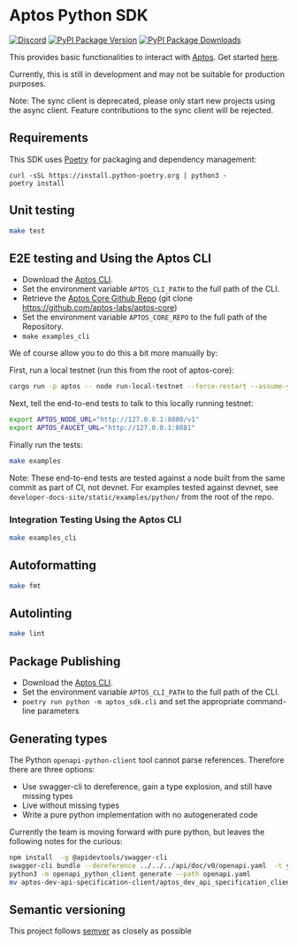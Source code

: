 # Aptos Python SDK
[![Discord][discord-image]][discord-url]
[![PyPI Package Version][pypi-image-version]][pypi-url]
[![PyPI Package Downloads][pypi-image-downloads]][pypi-url]

This provides basic functionalities to interact with [Aptos](https:/github.com/aptos-labs/aptos-core/). Get started [here](https://aptos.dev/guides/system-integrators-guide/#getting-started).

Currently, this is still in development and may not be suitable for production purposes.

Note: The sync client is deprecated, please only start new projects using the async client. Feature contributions to the sync client will be rejected.

## Requirements
This SDK uses [Poetry](https://python-poetry.org/docs/#installation) for packaging and dependency management:

```
curl -sSL https://install.python-poetry.org | python3 -
poetry install
```

## Unit testing
```bash
make test
```

## E2E testing and Using the Aptos CLI

* Download the [Aptos CLI](https://aptos.dev/tools/aptos-cli/install-cli/).
* Set the environment variable `APTOS_CLI_PATH` to the full path of the CLI.
* Retrieve the [Aptos Core Github Repo](https://github.com/aptos-labs/aptos-core) (git clone https://github.com/aptos-labs/aptos-core)
* Set the environment variable `APTOS_CORE_REPO` to the full path of the Repository.
* `make examples_cli`

We of course allow you to do this a bit more manually by:

First, run a local testnet (run this from the root of aptos-core):

```bash
cargo run -p aptos -- node run-local-testnet --force-restart --assume-yes
```

Next, tell the end-to-end tests to talk to this locally running testnet:

```bash
export APTOS_NODE_URL="http://127.0.0.1:8080/v1"
export APTOS_FAUCET_URL="http://127.0.0.1:8081"
```

Finally run the tests:

```bash
make examples
```

Note: These end-to-end tests are tested against a node built from the same commit as part of CI, not devnet. For examples tested against devnet, see `developer-docs-site/static/examples/python/` from the root of the repo.

### Integration Testing Using the Aptos CLI
```bash
make examples_cli
```

## Autoformatting
```bash
make fmt
```

## Autolinting
```bash
make lint
```

## Package Publishing

* Download the [Aptos CLI](https://aptos.dev/tools/aptos-cli/install-cli/).
* Set the environment variable `APTOS_CLI_PATH` to the full path of the CLI.
* `poetry run python -m aptos_sdk.cli` and set the appropriate command-line parameters

## Generating types
The Python `openapi-python-client` tool cannot parse references. Therefore there are three options:

- Use swagger-cli to dereference, gain a type explosion, and still have missing types
- Live without missing types
- Write a pure python implementation with no autogenerated code

Currently the team is moving forward with pure python, but leaves the following notes for the curious:

```bash
npm install  -g @apidevtools/swagger-cli
swagger-cli bundle --dereference ../../../api/doc/v0/openapi.yaml  -t yaml > openapi.yaml
python3 -m openapi_python_client generate --path openapi.yaml
mv aptos-dev-api-specification-client/aptos_dev_api_specification_client/ aptos_sdk/openapi
```

## Semantic versioning
This project follows [semver](https://semver.org/) as closely as possible

[repo]: https://github.com/aptos-labs/aptos-core
[pypi-image-version]: https://img.shields.io/pypi/v/aptos-sdk.svg
[pypi-image-downloads]: https://img.shields.io/pypi/dm/aptos-sdk.svg
[pypi-url]: https://pypi.org/project/aptos-sdk
[discord-image]: https://img.shields.io/discord/945856774056083548?label=Discord&logo=discord&style=flat~~~~
[discord-url]: https://discord.gg/aptosnetwork
